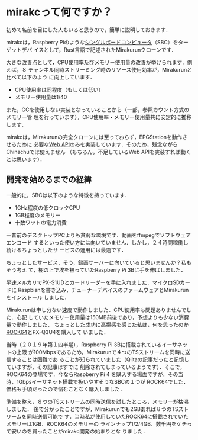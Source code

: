 # mirakcって何ですか？

初めて名前を目にした人もいると思うので，簡単に説明しておきます．

mirakcは，Raspberry Piのような[シングルボードコンピュータ]（SBC）をターゲットデバ
イスとして，Rust言語で記述されたMirakurunクローンです．

大きな改善点として，CPU使用率及びメモリー使用量の改善が挙げられます．例えば，８
チャンネル同時ストリーミング時のリソース使用効率が，Mirakurunと比べて以下のよう
に向上しています．

* CPU使用率は同程度（もしくは低い）
* メモリー使用量は1/40

また，GCを使用しない実装となっていることから（一部，参照カウント方式のメモリー管
理を行っています），CPU使用率・メモリー使用量共に安定的に推移します．

mirakcは，Mirakurunの完全クローンには至っておらず，EPGStationを動作させるために
必要な[Web API]のみを実装しています．そのため，残念ながらChinachuでは使えません
（もちろん，不足しているWeb APIを実装すれば動くとは思います）．

## 開発を始めるまでの経緯

一般的に，SBCは以下のような特徴を持っています．

* 1GHz程度の低クロックCPU
* 1GB程度のメモリー
* 十数ワットの電力消費

一昔前のデスクトップPCよりも貧弱な環境です．動画をffmpegでソフトウェアエンコード
するといった使い方には向いていません．しかし，２４時間稼働し続けるちょっとしたサ
ービスの運用には最適です．

ちょっとしたサービス．そう，録画サーバーに向いていると思いませんか？私もそう考え
て，棚の上で埃を被っていたRaspberry Pi 3Bに手を伸ばしました．

早速メルカリでPX-S1UDとカードリーダーを手に入れました．マイクロSDカードに
Raspbianを書き込み，チューナーデバイスのファームウェアとMirakurunをインストール
しました．

Mirakurunは申し分ない速度で動作しました．CPU使用率も問題ありませんでした．心配
していたメモリー使用量は150MB前後であり，予想よりも少ない消費量で動作しました．
ちょっとした成功に高揚感を感じた私は，何を思ったのか[ROCK64]とPX-Q3U4を購入して
いました．

当時（２０１９年第１四半期），Raspberry Pi 3Bに搭載されているイーサネットの上限
が100Mbpsであるため，Mirakurunで４つのTSストリームを同時に送信することは困難であ
ることが知られていました（Qiitaの記事だったと記憶していますが，その記事はすでに
削除されてしまっているようです）．そこで，ROCK64の登場です．今ならRaspberry Pi 4
を購入する場面ですが，その当時，1Gbpsイーサネット搭載で扱いやすそうなSBCの１つが
ROCK64でした．価格も手頃だったので悩むことなく購入しました．

準備を整え，８つのTSストリームの同時送信を試したところ，メモリーが枯渇しました．
後で分かったことですが，Mirakurunでも2GBあれば８つのTSストリームを同時送信可能で
す．当時私が使用していたROCK64に搭載されていたメモリーは1GB．ROCK64のメモリーの
ラインナップ1/2/4GB．数千円をケチって安いのを買ったことがmirakc開発の始まりとな
りました．

[シングルボードコンピュータ]: https://ja.wikipedia.org/wiki/%E3%82%B7%E3%83%B3%E3%82%B0%E3%83%AB%E3%83%9C%E3%83%BC%E3%83%89%E3%82%B3%E3%83%B3%E3%83%94%E3%83%A5%E3%83%BC%E3%82%BF
[Web API]: https://github.com/mirakc/mirakc/blob/main/docs/web-api.md
[ROCK64]: https://wiki.pine64.org/index.php/ROCK64
